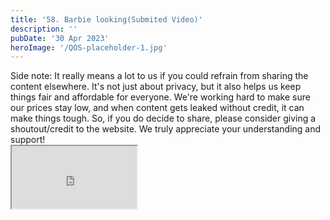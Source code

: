 ```yaml
---
title: '58. Barbie looking(Submited Video)'
description: ''
pubDate: '30 Apr 2023'
heroImage: '/QOS-placeholder-1.jpg'
---
```

<div class="video_paragraph_header"> Side note: It really means a lot to us if you could refrain from sharing the content elsewhere. It's not just about privacy, but it also helps us keep things fair and affordable for everyone. We're working hard to make sure our prices stay low, and when content gets leaked without credit, it can make things tough. So, if you do decide to share, please consider giving a shoutout/credit to the website. We truly appreciate your understanding and support!</div>

<iframe src="https://drive.google.com/file/d/1iTaD-XhfTCHrX4Y1QikCGzIgxuV8fTmV/preview" width="200" height="100" allow="autoplay" allowfullscreen="allowfullscreen"></iframe>

<br>
<br>
<!---<a class="read_more" href="https://drive.google.com/file/d/1iTaD-XhfTCHrX4Y1QikCGzIgxuV8fTmV/view?usp=sharing">Download</a>--->